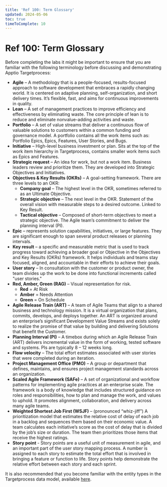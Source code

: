 ```yaml
---
title: 'Ref 100: Term Glossary'
updated: 2024-05-06
toc: true
timeToComplete: 10
---
```


# Ref 100: Term Glossary

Before completing the labs it might be important to ensure that you are familiar with the following terminology before discussing and demonstrating Apptio Targetprocess:

- **Agile** – A methodology that is a people-focused, results-focused approach to
software development that embraces a rapidly changing world. It is centered on
adaptive planning, self-organization, and short delivery times. It’s flexible, fast,
and aims for continuous improvements in quality.
- **Lean** – A set of management practices to improve efficiency and effectiveness by
eliminating waste. The core principle of lean is to reduce and eliminate nonvalue-adding activities and waste.
- **Portfolio** – A set of value streams that deliver a continuous flow of valuable
solutions to customers within a common funding and governance model. A
portfolio contains all the work items such as: Portfolio Epics, Epics, Features,
User Stories, and Bugs.
- **Initiative** – High-level business investment or plan. Sits at the top of the work
item hierarchy in Targetprocess, contains smaller work items such as Epics and
Features.
- **Strategic request** – An idea for work, but not a work item. Business leaders review
and prioritize them. They are developed into Strategic Objectives and Initiatives.
- **Objectives & Key Results (OKRs)** – A goal-setting framework. There are three
levels to an OKR:
  - **Company goal** – The highest level in the OKR, sometimes referred to as an
  Ultimate Objective.
  - **Strategic objective** – The next level in the OKR. Statement of the overall
  vision with measurable steps to a desired outcome. Linked to Key Result.
  - **Tactical objective** – Composed of short-term objectives to meet a strategic
  objective. The Agile team’s commitment to deliver the planning interval
  (PI).
- **Epic** – represents solution capabilities, initiatives, or large features. They are
significant enough to span several product releases or planning intervals.
- **Key result** – a specific and measurable metric that is used to track progress
toward achieving a broader goal or Objective in the Objectives and Key Results
(OKRs) framework. It helps individuals and teams stay focused, aligned, and
accountable in their efforts to achieve their goals.
- **User story** – In consultation with the customer or product owner, the team
divides up the work to be done into functional increments called "user stories."
- **Red, Amber, Green (RAG)** – Visual representation for risk.
  - **Red** = At Risk
  - **Amber** = Needs Attention
  - **Green** = On Schedule
- **Agile Release Train (ART)** – A team of Agile Teams that align to a shared business
and technology mission. It is a virtual organization that plans, commits, develops, and deploys together. An ART is organized around an enterprise’s significant Development Value Streams and exists solely to realize the promise of that value
by building and delivering Solutions that benefit the Customer.
- **Planning Interval (PI)** – A timebox during which an Agile Release Train (ART)
delivers incremental value in the form of working, tested software and systems.
PIs are typically 8 – 12 weeks long.
- **Flow velocity** – The total effort estimates associated with user stories that were
completed during an iteration.
- **Project Management Office (PMO)** – A group or department that defines,
maintains, and ensures project management standards across an organization.
- **Scaled Agile Framework (SAFe)** – A set of organizational and workflow patterns
for implementing agile practices at an enterprise scale. The framework is a body
of knowledge that includes structured guidance on roles and responsibilities, how
to plan and manage the work, and values to uphold. It promotes alignment,
collaboration, and delivery across many agile teams.
- **Weighted Shortest Job First (WSJF)** – (pronounced “whiz-jiff”) A prioritization
model that estimates the relative cost of delay of each job in a backlog and
sequences them based on their economic value. A team calculates each
initiative’s score as the cost of delay that is divided by the job’s size or duration.
The team then prioritizes those items that receive the highest ratings.
- **Story point** - Story points are a useful unit of measurement in agile, and an
important part of the user story mapping process. A number is assigned to each
story to estimate the total effort that is involved in bringing a feature or function
to life. Story points help demonstrate the relative effort between each story and
each sprint.

It is also recommended that you become familiar with the entity types in the
Targetprocess data model, available [here](https://www.targetprocess.com/guide/entity-types/data-model-overview/).
